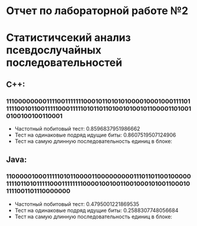 # Отчет по лабораторной работе №2
# Статистичсекий анализ псевдослучайных последовательностей
## C++: ##
### 11100000000111100111111100010110101010000100010001111011111001011001111100011111010110110100101001011000011010010100100100110001
+ Частотный побитовый тест: 0.8596837951986662
+ Тест на одинаковые подряд идущие биты: 0.8607519507124906
+ Тест на самую длинную последовательность единиц в блоке:
## Java: ##
### 11000001000111110101100001100000000011101101100100000111101101011111000111111110000100100110010001010011000101111001101110000000
+ Частотный побитовый тест: 0.4795001221869535
+ Тест на одинаковые подряд идущие биты: 0.2588307748056684
+ Тест на самую длинную последовательность единиц в блоке: